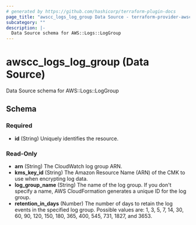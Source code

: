 ```yaml
---
# generated by https://github.com/hashicorp/terraform-plugin-docs
page_title: "awscc_logs_log_group Data Source - terraform-provider-awscc"
subcategory: ""
description: |-
  Data Source schema for AWS::Logs::LogGroup
---
```


# awscc_logs_log_group (Data Source)

Data Source schema for AWS::Logs::LogGroup



<!-- schema generated by tfplugindocs -->
## Schema

### Required

- **id** (String) Uniquely identifies the resource.

### Read-Only

- **arn** (String) The CloudWatch log group ARN.
- **kms_key_id** (String) The Amazon Resource Name (ARN) of the CMK to use when encrypting log data.
- **log_group_name** (String) The name of the log group. If you don't specify a name, AWS CloudFormation generates a unique ID for the log group.
- **retention_in_days** (Number) The number of days to retain the log events in the specified log group. Possible values are: 1, 3, 5, 7, 14, 30, 60, 90, 120, 150, 180, 365, 400, 545, 731, 1827, and 3653.


